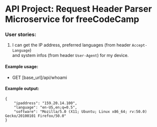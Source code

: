 # API Project: Request Header Parser Microservice for freeCodeCamp

### User stories:
1. I can get the IP address, preferred languages (from header `Accept-Language`)  
and system infos (from header `User-Agent`) for my device.

#### Example usage:
* GET [base_url]/api/whoami

#### Example output:
	{
		"ipaddress": "159.20.14.100",
		"language": "en-US,en;q=0.5",
		"software": "Mozilla/5.0 (X11; Ubuntu; Linux x86_64; rv:50.0) Gecko/20100101 Firefox/50.0"
	}
